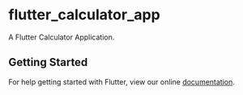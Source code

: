 # flutter_calculator_app

A Flutter Calculator Application.

## Getting Started

For help getting started with Flutter, view our online
[documentation](https://flutter.io/).
